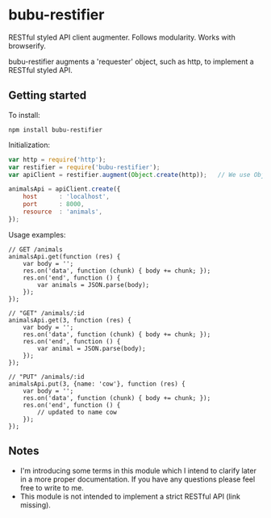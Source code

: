 bubu-restifier
=========

RESTful styled API client augmenter. Follows modularity. Works with browserify.

bubu-restifier augments a 'requester' object, such as http, to implement a RESTful styled API.

## Getting started

To install:

```
npm install bubu-restifier
```

Initialization:

```js
var http = require('http');
var restifier = require('bubu-restifier');
var apiClient = restifier.augment(Object.create(http));   // We use Object.create because we do not want to directly modify http in this case.

animalsApi = apiClient.create({
    host      : 'localhost',
    port      : 8000,
    resource  : 'animals',
});
```

Usage examples:

```
// GET /animals
animalsApi.get(function (res) {
    var body = '';
    res.on('data', function (chunk) { body += chunk; });
    res.on('end', function () {
        var animals = JSON.parse(body);
    });
});

// "GET" /animals/:id
animalsApi.get(3, function (res) {
    var body = '';
    res.on('data', function (chunk) { body += chunk; });
    res.on('end', function () {
        var animal = JSON.parse(body);
    });
});

// "PUT" /animals/:id
animalsApi.put(3, {name: 'cow'}, function (res) {
    var body = '';
    res.on('data', function (chunk) { body += chunk; });
    res.on('end', function () {
        // updated to name cow
    });
});
```

## Notes

* I'm introducing some terms in this module which I intend to clarify later in a more proper documentation. If you have any questions please feel free to write to me.
* This module is not intended to implement a strict RESTful API (link missing).

